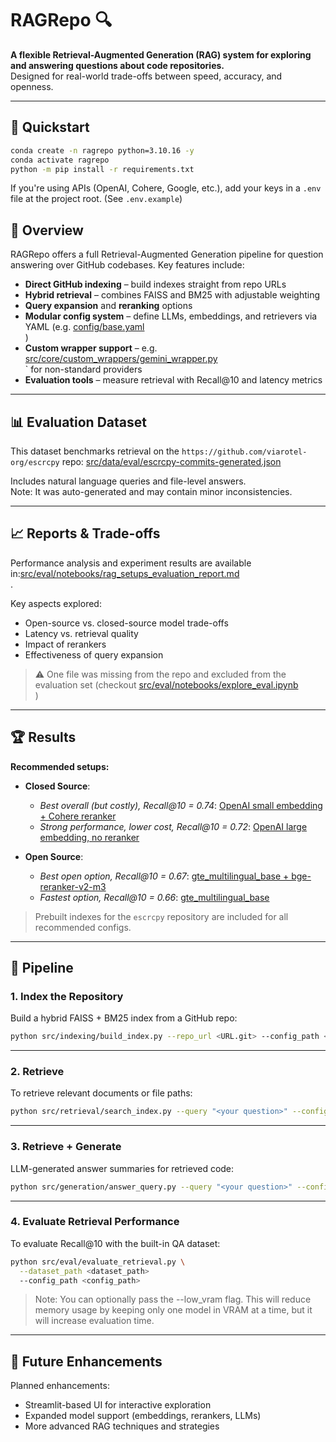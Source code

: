 
# RAGRepo 🔍

**A flexible Retrieval-Augmented Generation (RAG) system for exploring and answering questions about code repositories.**  
Designed for real-world trade-offs between speed, accuracy, and openness.

---

## 🚀 Quickstart

```bash
conda create -n ragrepo python=3.10.16 -y
conda activate ragrepo
python -m pip install -r requirements.txt
```

If you're using APIs (OpenAI, Cohere, Google, etc.), add your keys in a `.env` file at the project root. (See `.env.example`)

## 🧠 Overview

RAGRepo offers a full Retrieval-Augmented Generation pipeline for question answering over GitHub codebases. Key features include:

- **Direct GitHub indexing** – build indexes straight from repo URLs  
- **Hybrid retrieval** – combines FAISS and BM25 with adjustable weighting  
- **Query expansion** and **reranking** options  
- **Modular config system** – define LLMs, embeddings, and retrievers via YAML (e.g. [config/base.yaml](https://github.com/mallahova/RAGRepo/blob/main/config/base.yaml)  
)  
- **Custom wrapper support** – e.g. [src/core/custom_wrappers/gemini_wrapper.py](https://github.com/mallahova/RAGRepo/blob/main/src/core/custom_wrappers/gemini_wrapper.py)  
` for non-standard providers  
- **Evaluation tools** – measure retrieval with Recall@10 and latency metrics


---

## 📊 Evaluation Dataset

This dataset benchmarks retrieval on the `https://github.com/viarotel-org/escrcpy` repo: [src/data/eval/escrcpy-commits-generated.json](https://github.com/mallahova/RAGRepo/blob/main/src/data/eval/escrcpy-commits-generated.json)  
 
Includes natural language queries and file-level answers.  
Note: It was auto-generated and may contain minor inconsistencies.

---

## 📈 Reports & Trade-offs

Performance analysis and experiment results are available in:[src/eval/notebooks/rag_setups_evaluation_report.md](https://github.com/mallahova/RAGRepo/blob/main/src/eval/notebooks/rag_setups_evaluation_report.md)  
.


Key aspects explored:

- Open-source vs. closed-source model trade-offs  
- Latency vs. retrieval quality  
- Impact of rerankers  
- Effectiveness of query expansion

> ⚠️ One file was missing from the repo and excluded from the evaluation set (checkout  [src/eval/notebooks/explore_eval.ipynb](https://github.com/mallahova/RAGRepo/blob/main/src/eval/notebooks/explore_eval.ipynb)  
)

---

## 🏆 Results

**Recommended setups:**

- **Closed Source**:
  - *Best overall (but costly), Recall@10 = 0.74*: [OpenAI small embedding + Cohere reranker](https://github.com/mallahova/RAGRepo/blob/main/config/closed_source/best_performance_with_reranker.yaml)  
  - *Strong performance, lower cost, Recall@10 = 0.72*: [OpenAI large embedding, no reranker](https://github.com/mallahova/RAGRepo/blob/main/config/closed_source/high_performance_no_reranker.yaml)

- **Open Source**:
  - *Best open option, Recall@10 = 0.67*: [gte_multilingual_base + bge-reranker-v2-m3](https://github.com/mallahova/RAGRepo/blob/main/config/open_source/decent_performance_with_reranker.yaml)  
  - *Fastest option, Recall@10 = 0.66*: [gte_multilingual_base](https://github.com/mallahova/RAGRepo/blob/main/config/open_source/lightweight_no_reranker.yaml)


> Prebuilt indexes for the `escrcpy` repository are included for all recommended configs.

---

## 🔄 Pipeline

### 1. Index the Repository

Build a hybrid FAISS + BM25 index from a GitHub repo:

```bash
python src/indexing/build_index.py --repo_url <URL.git> --config_path <config_path>
```

---

### 2. Retrieve

To retrieve relevant documents or file paths:

```bash
python src/retrieval/search_index.py --query "<your question>" --config_path <config_path>
```

---

### 3. Retrieve + Generate

LLM-generated answer summaries for retrieved code:

```bash
python src/generation/answer_query.py --query "<your question>" --config_path <config_path>
```

---

### 4. Evaluate Retrieval Performance

To evaluate Recall@10 with the built-in QA dataset:

```bash
python src/eval/evaluate_retrieval.py \
  --dataset_path <dataset_path>
  --config_path <config_path>
```
> Note: You can optionally pass the --low_vram flag. This will reduce memory usage by keeping only one model in VRAM at a time, but it will increase evaluation time.
---
## 🌱 Future Enhancements

Planned enhancements:

- Streamlit-based UI for interactive exploration  
- Expanded model support (embeddings, rerankers, LLMs)  
- More advanced RAG techniques and strategies
